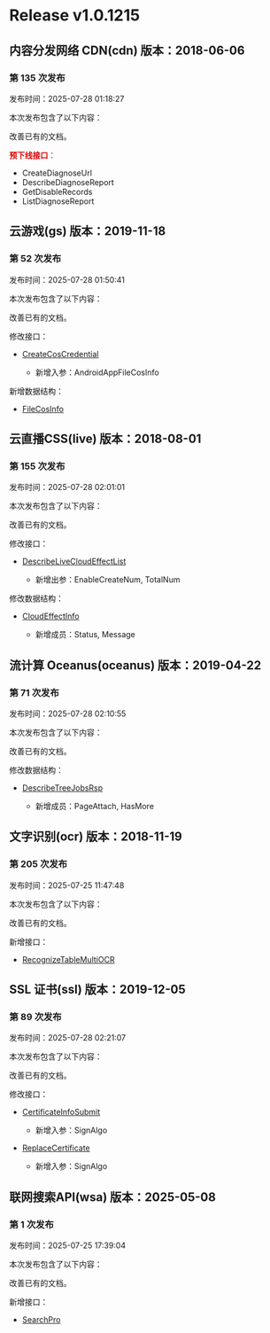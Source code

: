 # Release v1.0.1215

## 内容分发网络 CDN(cdn) 版本：2018-06-06

### 第 135 次发布

发布时间：2025-07-28 01:18:27

本次发布包含了以下内容：

改善已有的文档。

<font color="#dd0000">**预下线接口**：</font>

* CreateDiagnoseUrl
* DescribeDiagnoseReport
* GetDisableRecords
* ListDiagnoseReport



## 云游戏(gs) 版本：2019-11-18

### 第 52 次发布

发布时间：2025-07-28 01:50:41

本次发布包含了以下内容：

改善已有的文档。

修改接口：

* [CreateCosCredential](https://cloud.tencent.com/document/api/1162/117909)

	* 新增入参：AndroidAppFileCosInfo


新增数据结构：

* [FileCosInfo](https://cloud.tencent.com/document/api/1162/40743#FileCosInfo)



## 云直播CSS(live) 版本：2018-08-01

### 第 155 次发布

发布时间：2025-07-28 02:01:01

本次发布包含了以下内容：

改善已有的文档。

修改接口：

* [DescribeLiveCloudEffectList](https://cloud.tencent.com/document/api/267/119996)

	* 新增出参：EnableCreateNum, TotalNum


修改数据结构：

* [CloudEffectInfo](https://cloud.tencent.com/document/api/267/20474#CloudEffectInfo)

	* 新增成员：Status, Message




## 流计算 Oceanus(oceanus) 版本：2019-04-22

### 第 71 次发布

发布时间：2025-07-28 02:10:55

本次发布包含了以下内容：

改善已有的文档。

修改数据结构：

* [DescribeTreeJobsRsp](https://cloud.tencent.com/document/api/849/52010#DescribeTreeJobsRsp)

	* 新增成员：PageAttach, HasMore




## 文字识别(ocr) 版本：2018-11-19

### 第 205 次发布

发布时间：2025-07-25 11:47:48

本次发布包含了以下内容：

改善已有的文档。

新增接口：

* [RecognizeTableMultiOCR](https://cloud.tencent.com/document/api/866/121784)



## SSL 证书(ssl) 版本：2019-12-05

### 第 89 次发布

发布时间：2025-07-28 02:21:07

本次发布包含了以下内容：

改善已有的文档。

修改接口：

* [CertificateInfoSubmit](https://cloud.tencent.com/document/api/400/116033)

	* 新增入参：SignAlgo

* [ReplaceCertificate](https://cloud.tencent.com/document/api/400/41667)

	* 新增入参：SignAlgo




## 联网搜索API(wsa) 版本：2025-05-08

### 第 1 次发布

发布时间：2025-07-25 17:39:04

本次发布包含了以下内容：

改善已有的文档。

新增接口：

* [SearchPro](https://cloud.tencent.com/document/api/1806/121811)



